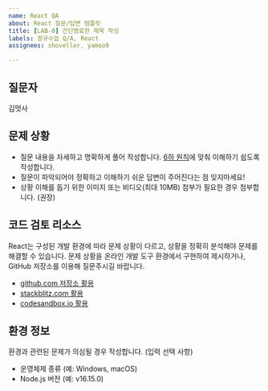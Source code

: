 ```yaml
---
name: React QA
about: React 질문/답변 템플릿
title: [LAB-0] 간단명료한 제목 작성
labels: 정규수업 Q/A, React
assignees: shoveller, yamoo9

---
```

## 질문자
김멋사  

## 문제 상황

- 질문 내용을 자세하고 명확하게 풀어 작성합니다. [6하 원칙](https://namu.wiki/w/%EC%9C%A1%ED%95%98%EC%9B%90%EC%B9%99)에 맞춰 이해하기 쉽도록 작성합니다. 
- 질문이 파악되어야 정확하고 이해하기 쉬운 답변이 주어진다는 점 잊지마세요!
- 상황 이해를 돕기 위한 이미지 또는 비디오(최대 10MB) 첨부가 필요한 경우 첨부합니다. (권장)

## 코드 검토 리소스

React는 구성된 개발 환경에 따라 문제 상황이 다르고, 상황을 정확히 분석해야 문제를 해결할 수 있습니다.
문제 상황을 온라인 개발 도구 환경에서 구현하여 제시하거나, GitHub 저장소를 이용해 질문주시길 바랍니다.

- [github.com 저장소 활용](https://github.com)
- [stackblitz.com 활용](https://stackblitz.com/)
- [codesandbox.io 활용](https://codesandbox.io/)

## 환경 정보

환경과 관련된 문제가 의심될 경우 작성합니다. (입력 선택 사항)

- 운영체제 종류 (예: Windows, macOS)
- Node.js 버전 (예: v16.15.0)
